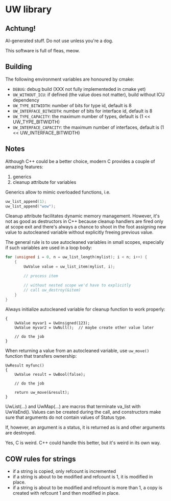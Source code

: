 # UW library

## Achtung!

AI-generated stuff. Do not use unless you're a dog.

This software is full of fleas, meow.

## Building

The following environment variables are honoured by cmake:

* `DEBUG`: debug build (XXX not fully implementeded in cmake yet)
* `UW_WITHOUT_ICU`: if defined (the value does not matter), build without ICU dependency
* `UW_TYPE_BITWIDTH`: number of bits for type id, default is 8
* `UW_INTERFACE_BITWIDTH`: number of bits for interface id, default is 8
* `UW_TYPE_CAPACITY`: the maximum number of types, default is (1 << UW_TYPE_BITWIDTH)
* `UW_INTERFACE_CAPACITY`: the maximum number of interfaces, default is (1 << UW_INTERFACE_BITWIDTH)

## Notes

Although C++ could be a better choice, modern C provides a couple of amazing features:

1. generics
2. cleanup attribute for variables

Generics allow to mimic overloaded functions, i.e.
```c
uw_list_append(1);
uw_list_append("wow");
```

Cleanup attribute facilitates dynamic memory management.
However, it's not as good as destructors in C++ because
cleanup handlers are fired only at scope exit and
there's always a chance to shoot in the foot assigning
new value to autocleaned variable without explicitly freeing
previous value.

The general rule is to use autocleaned variables in small scopes,
especially if such variables are used in a loop body:
```c
for (unsigned i = 0, n = uw_list_length(mylist); i < n; i++) {
    {
        UwValue value = uw_list_item(mylist, i);

        // process item

        // without nested scope we'd have to explicitly
        // call uw_destroy(&item)
    }
}
```
Always initialize autocleaned variable for cleanup function
to work properly:
```
{
    UwValue myvar1 = UwUnsigned(123);
    UwValue myvar2 = UwNull();  // maybe create other value later

    // do the job
}
```

When returning a value from an autocleaned variable,
use `uw_move()` function that transfers ownership:
```
UwResult myfunc()
{
    UwValue result = UwBool(false);

    // do the job

    return uw_move(&result);
}
```

UwList(...) and UwMap(...) are macros that terminate va_list with UwVaEnd().
Values can be created during the call, and constructors make sure that arguments do not
contain values of Status type.

If, however, an argument is a status, it is returned as is and other arguments are destroyed.


Yes, C is weird. C++ could handle this better, but it's weird in its own way.

## COW rules for strings

* if a string is copied, only refcount is incremented
* if a string is about to be modified and refcount is 1, it is modified in place.
* if a string is about to be modified and refcount is more than 1, a copy is created
  with refcount 1 and then modified in place.
